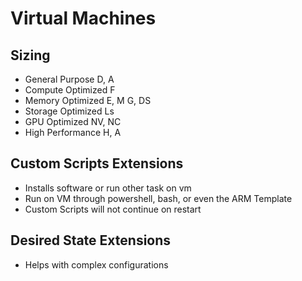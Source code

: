# Virtual Machines


## Sizing

- General Purpose D, A
- Compute Optimized F
- Memory Optimized E, M G, DS
- Storage Optimized Ls
- GPU Optimized NV, NC
- High Performance H, A


## Custom Scripts Extensions
- Installs software or run other task on vm
- Run on VM through powershell, bash, or even the ARM Template
- Custom Scripts will not continue on restart

## Desired State Extensions
- Helps with complex configurations
